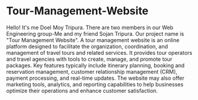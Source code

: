 # Tour-Management-Website
Hello! It's me Doel Moy Tripura. There are two members in our Web Engineering group-Me and my friend Sojan Tripura. Our project name is "Tour Management Website". A tour management website is an online platform designed to facilitate the organization, coordination, and management of travel tours and related services. It provides tour operators and travel agencies with tools to create, manage, and promote tour packages. Key features typically include itinerary planning, booking and reservation management, customer relationship management (CRM), payment processing, and real-time updates. The website may also offer marketing tools, analytics, and reporting capabilities to help businesses optimize their operations and enhance customer satisfaction.
